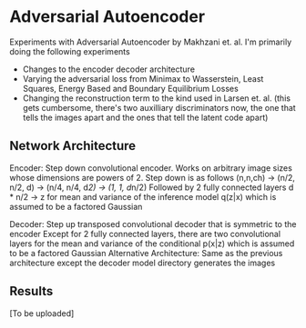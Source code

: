 # Adversarial Autoencoder

Experiments with Adversarial Autoencoder by Makhzani et. al. I'm primarily doing the following experiments
* Changes to the encoder decoder architecture
* Varying the adversarial loss from Minimax to Wasserstein, Least Squares, Energy Based and Boundary Equilibrium Losses
* Changing the reconstruction term to the kind used in Larsen et. al. (this gets cumbersome, there's two auxilliary discriminators now, the one that tells the images apart and the ones that tell the latent code apart)

## Network Architecture

Encoder: Step down convolutional encoder. Works on arbitrary image sizes whose dimensions are powers of 2. Step down is as follows
(n,n,ch) -> (n/2, n/2, d) -> (n/4, n/4, d*2) -> (1, 1, d*n/2)
Followed by 2 fully connected layers d * n/2 -> z for mean and variance of the inference model q(z|x) which is assumed to be a factored Gaussian

Decoder: Step up transposed convolutional decoder that is symmetric to the encoder
Except for 2 fully connected layers, there are two convolutional layers for the mean and variance of the conditional p(x|z) which is assumed to be a factored Gaussian
Alternative Architecture: Same as the previous architecture except the decoder model directory generates the images

## Results
[To be uploaded]
